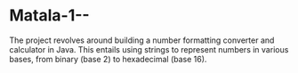 # Matala-1--




The project revolves around building a number formatting converter and calculator in Java. This entails using strings to represent numbers in various bases, from binary (base 2) to hexadecimal (base 16).
